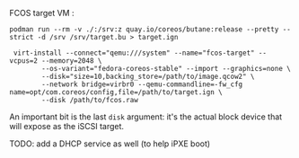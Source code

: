 FCOS target VM : 

```
podman run --rm -v ./:/srv:z quay.io/coreos/butane:release --pretty --strict -d /srv /srv/target.bu > target.ign

 virt-install --connect="qemu:///system" --name="fcos-target" --vcpus=2 --memory=2048 \      
        --os-variant="fedora-coreos-stable" --import --graphics=none \
        --disk="size=10,backing_store=/path/to/image.qcow2" \
        --network bridge=virbr0 --qemu-commandline=-fw_cfg name=opt/com.coreos/config,file=/path/to/target.ign \
        --disk /path/to/fcos.raw
``` 

An important bit is the last `disk` argument: it's the actual block device that will expose as the iSCSI target. 

TODO: add a DHCP service as well (to help iPXE boot)
